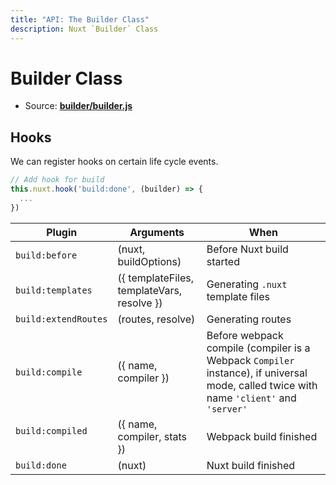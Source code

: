 ```yaml
---
title: "API: The Builder Class"
description: Nuxt `Builder` Class
---
```


# Builder Class

- Source: **[builder/builder.js](https://github.com/nuxt/nuxt.js/blob/dev/lib/builder/builder.js)**


## Hooks

We can register hooks on certain life cycle events.

```js
// Add hook for build
this.nuxt.hook('build:done', (builder) => {
  ...
})
```

Plugin         | Arguments                               | When
---------------|-----------------------------------------|--------------------
`build:before`           | (nuxt, buildOptions) | Before Nuxt build started
`build:templates`        | ({ templateFiles, templateVars, resolve })  | Generating `.nuxt` template files    
`build:extendRoutes`     | (routes, resolve) | Generating routes
`build:compile`          | ({ name, compiler }) | Before webpack compile (compiler is a Webpack `Compiler` instance), if universal mode, called twice with name `'client'` and `'server'`
`build:compiled`         | ({ name, compiler, stats }) | Webpack build finished 
`build:done`             | (nuxt) | Nuxt build finished
